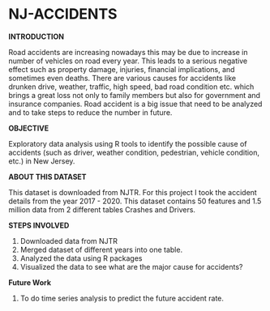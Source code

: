 # NJ-ACCIDENTS


**INTRODUCTION**
  
  Road accidents are increasing nowadays this may be due to increase in number of vehicles on road every year. This leads to a serious negative effect such as property damage, injuries, financial implications, and sometimes even deaths. There are various causes for accidents like drunken drive, weather, traffic, high speed, bad road condition etc. which brings a great loss not only to family members but also for government and insurance companies. Road accident is a big issue that need to be analyzed and to take steps to reduce the number in future.


**OBJECTIVE**
  
  Exploratory data analysis using R tools to identify the possible cause of accidents (such as driver, weather condition, pedestrian, vehicle condition, etc.) in New Jersey.


**ABOUT THIS DATASET**
  
  This dataset is downloaded from NJTR. For this project I took the accident details from the year 2017 - 2020. This dataset contains 50 features and 1.5 million data from 2 different tables Crashes and Drivers.


**STEPS INVOLVED**
1.	Downloaded data from NJTR
2.	Merged dataset of different years into one table.
3.	Analyzed the data using R packages
4.	Visualized the data to see what are the major cause for accidents?

**Future Work**

1. To do time series analysis to predict the future accident rate.




